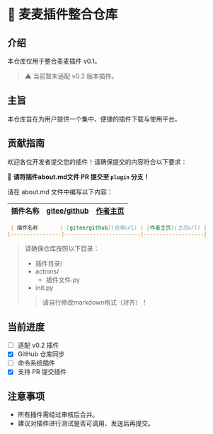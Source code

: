 
# 🚀 麦麦插件整合仓库

## 介绍
本仓库仅用于整合麦麦插件 v0.1。

> ⚠️ 当前暂未适配 v0.2 版本插件。

## 主旨
本仓库旨在为用户提供一个集中、便捷的插件下载与使用平台。

## 贡献指南

欢迎各位开发者提交您的插件！请确保提交的内容符合以下要求：

📌 **请将插件about.md文件 PR 提交至 `plugin` 分支！**

请在 about.md 文件中编写以下内容：

| 插件名称       | [gitee/github](仓库url) | [作者主页](主页url) |
|----------------|------------------------|-------------------|
```markdown
 | 插件名称       | [gitee/github](仓库url) | [作者主页](主页url) |
|----------------|------------------------|-------------------|
```
>请确保仓库按照以下目录：
>- 插件目录/  
>  - actions/  
>    - 插件文件.py  
>  - init.py  
>>请自行修改markdown格式（对齐）！

## 当前进度
- [ ] 适配 v0.2 插件
- [x] GitHub 仓库同步
- [ ] 命令系统插件
- [x] 支持 PR 提交插件

## 注意事项
- 所有插件需经过审核后合并。
- 建议对插件进行测试是否可调用、发送后再提交。